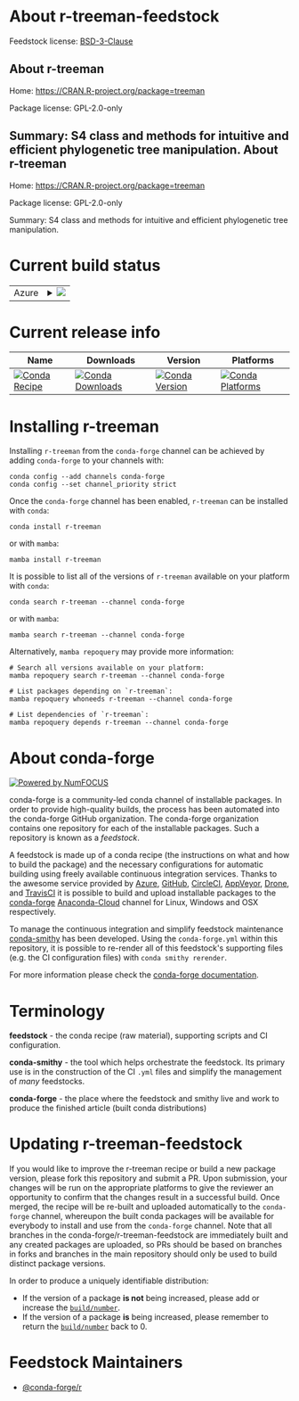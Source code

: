 About r-treeman-feedstock
=========================

Feedstock license: [BSD-3-Clause](https://github.com/conda-forge/r-treeman-feedstock/blob/main/LICENSE.txt)

About r-treeman
---------------

Home: https://CRAN.R-project.org/package=treeman

Package license: GPL-2.0-only

Summary: S4 class and methods for intuitive and efficient phylogenetic tree manipulation.
About r-treeman
---------------

Home: https://CRAN.R-project.org/package=treeman

Package license: GPL-2.0-only

Summary: S4 class and methods for intuitive and efficient phylogenetic tree manipulation.

Current build status
====================


<table>
    
  <tr>
    <td>Azure</td>
    <td>
      <details>
        <summary>
          <a href="https://dev.azure.com/conda-forge/feedstock-builds/_build/latest?definitionId=4278&branchName=main">
            <img src="https://dev.azure.com/conda-forge/feedstock-builds/_apis/build/status/r-treeman-feedstock?branchName=main">
          </a>
        </summary>
        <table>
          <thead><tr><th>Variant</th><th>Status</th></tr></thead>
          <tbody><tr>
              <td>linux_64_r_base4.2</td>
              <td>
                <a href="https://dev.azure.com/conda-forge/feedstock-builds/_build/latest?definitionId=4278&branchName=main">
                  <img src="https://dev.azure.com/conda-forge/feedstock-builds/_apis/build/status/r-treeman-feedstock?branchName=main&jobName=linux&configuration=linux%20linux_64_r_base4.2" alt="variant">
                </a>
              </td>
            </tr><tr>
              <td>linux_64_r_base4.3</td>
              <td>
                <a href="https://dev.azure.com/conda-forge/feedstock-builds/_build/latest?definitionId=4278&branchName=main">
                  <img src="https://dev.azure.com/conda-forge/feedstock-builds/_apis/build/status/r-treeman-feedstock?branchName=main&jobName=linux&configuration=linux%20linux_64_r_base4.3" alt="variant">
                </a>
              </td>
            </tr><tr>
              <td>osx_64_r_base4.2</td>
              <td>
                <a href="https://dev.azure.com/conda-forge/feedstock-builds/_build/latest?definitionId=4278&branchName=main">
                  <img src="https://dev.azure.com/conda-forge/feedstock-builds/_apis/build/status/r-treeman-feedstock?branchName=main&jobName=osx&configuration=osx%20osx_64_r_base4.2" alt="variant">
                </a>
              </td>
            </tr><tr>
              <td>osx_64_r_base4.3</td>
              <td>
                <a href="https://dev.azure.com/conda-forge/feedstock-builds/_build/latest?definitionId=4278&branchName=main">
                  <img src="https://dev.azure.com/conda-forge/feedstock-builds/_apis/build/status/r-treeman-feedstock?branchName=main&jobName=osx&configuration=osx%20osx_64_r_base4.3" alt="variant">
                </a>
              </td>
            </tr><tr>
              <td>win_64</td>
              <td>
                <a href="https://dev.azure.com/conda-forge/feedstock-builds/_build/latest?definitionId=4278&branchName=main">
                  <img src="https://dev.azure.com/conda-forge/feedstock-builds/_apis/build/status/r-treeman-feedstock?branchName=main&jobName=win&configuration=win%20win_64_" alt="variant">
                </a>
              </td>
            </tr>
          </tbody>
        </table>
      </details>
    </td>
  </tr>
</table>

Current release info
====================

| Name | Downloads | Version | Platforms |
| --- | --- | --- | --- |
| [![Conda Recipe](https://img.shields.io/badge/recipe-r--treeman-green.svg)](https://anaconda.org/conda-forge/r-treeman) | [![Conda Downloads](https://img.shields.io/conda/dn/conda-forge/r-treeman.svg)](https://anaconda.org/conda-forge/r-treeman) | [![Conda Version](https://img.shields.io/conda/vn/conda-forge/r-treeman.svg)](https://anaconda.org/conda-forge/r-treeman) | [![Conda Platforms](https://img.shields.io/conda/pn/conda-forge/r-treeman.svg)](https://anaconda.org/conda-forge/r-treeman) |

Installing r-treeman
====================

Installing `r-treeman` from the `conda-forge` channel can be achieved by adding `conda-forge` to your channels with:

```
conda config --add channels conda-forge
conda config --set channel_priority strict
```

Once the `conda-forge` channel has been enabled, `r-treeman` can be installed with `conda`:

```
conda install r-treeman
```

or with `mamba`:

```
mamba install r-treeman
```

It is possible to list all of the versions of `r-treeman` available on your platform with `conda`:

```
conda search r-treeman --channel conda-forge
```

or with `mamba`:

```
mamba search r-treeman --channel conda-forge
```

Alternatively, `mamba repoquery` may provide more information:

```
# Search all versions available on your platform:
mamba repoquery search r-treeman --channel conda-forge

# List packages depending on `r-treeman`:
mamba repoquery whoneeds r-treeman --channel conda-forge

# List dependencies of `r-treeman`:
mamba repoquery depends r-treeman --channel conda-forge
```


About conda-forge
=================

[![Powered by
NumFOCUS](https://img.shields.io/badge/powered%20by-NumFOCUS-orange.svg?style=flat&colorA=E1523D&colorB=007D8A)](https://numfocus.org)

conda-forge is a community-led conda channel of installable packages.
In order to provide high-quality builds, the process has been automated into the
conda-forge GitHub organization. The conda-forge organization contains one repository
for each of the installable packages. Such a repository is known as a *feedstock*.

A feedstock is made up of a conda recipe (the instructions on what and how to build
the package) and the necessary configurations for automatic building using freely
available continuous integration services. Thanks to the awesome service provided by
[Azure](https://azure.microsoft.com/en-us/services/devops/), [GitHub](https://github.com/),
[CircleCI](https://circleci.com/), [AppVeyor](https://www.appveyor.com/),
[Drone](https://cloud.drone.io/welcome), and [TravisCI](https://travis-ci.com/)
it is possible to build and upload installable packages to the
[conda-forge](https://anaconda.org/conda-forge) [Anaconda-Cloud](https://anaconda.org/)
channel for Linux, Windows and OSX respectively.

To manage the continuous integration and simplify feedstock maintenance
[conda-smithy](https://github.com/conda-forge/conda-smithy) has been developed.
Using the ``conda-forge.yml`` within this repository, it is possible to re-render all of
this feedstock's supporting files (e.g. the CI configuration files) with ``conda smithy rerender``.

For more information please check the [conda-forge documentation](https://conda-forge.org/docs/).

Terminology
===========

**feedstock** - the conda recipe (raw material), supporting scripts and CI configuration.

**conda-smithy** - the tool which helps orchestrate the feedstock.
                   Its primary use is in the construction of the CI ``.yml`` files
                   and simplify the management of *many* feedstocks.

**conda-forge** - the place where the feedstock and smithy live and work to
                  produce the finished article (built conda distributions)


Updating r-treeman-feedstock
============================

If you would like to improve the r-treeman recipe or build a new
package version, please fork this repository and submit a PR. Upon submission,
your changes will be run on the appropriate platforms to give the reviewer an
opportunity to confirm that the changes result in a successful build. Once
merged, the recipe will be re-built and uploaded automatically to the
`conda-forge` channel, whereupon the built conda packages will be available for
everybody to install and use from the `conda-forge` channel.
Note that all branches in the conda-forge/r-treeman-feedstock are
immediately built and any created packages are uploaded, so PRs should be based
on branches in forks and branches in the main repository should only be used to
build distinct package versions.

In order to produce a uniquely identifiable distribution:
 * If the version of a package **is not** being increased, please add or increase
   the [``build/number``](https://docs.conda.io/projects/conda-build/en/latest/resources/define-metadata.html#build-number-and-string).
 * If the version of a package **is** being increased, please remember to return
   the [``build/number``](https://docs.conda.io/projects/conda-build/en/latest/resources/define-metadata.html#build-number-and-string)
   back to 0.

Feedstock Maintainers
=====================

* [@conda-forge/r](https://github.com/conda-forge/r/)

